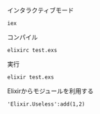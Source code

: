インタラクティブモード


    iex
    
  
コンパイル 



    elixirc test.exs
  
  

実行



    elixir test.exs
    
    
Elixirからモジュールを利用する



    'Elixir.Useless':add(1,2) 
